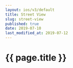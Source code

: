 ```yaml
---
layout: ios/v3/default
title: Street View
slug: street-view
published: true
date: 2019-07-10
last_modified_at: 2019-07-12
---
```


# {{ page.title }}
